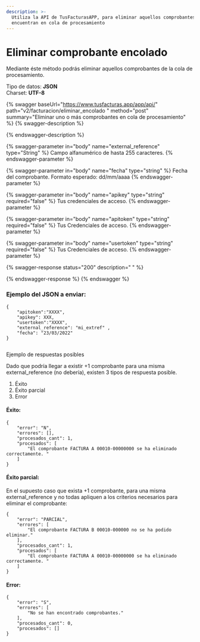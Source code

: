 ```yaml
---
description: >-
  Utiliza la API de TusFacturasAPP, para eliminar aquellos comprobantes que se
  encuentran en cola de procesamiento
---
```


# Eliminar comprobante encolado

Mediante éste método podrás eliminar aquellos comprobantes de la cola de procesamiento.

Tipo de datos: **JSON**\
Charset: **UTF-8**

{% swagger baseUrl="https://www.tusfacturas.app/app/api/" path="v2/facturacion/eliminar_encolado " method="post" summary="Eliminar uno o más comprobantes en cola de procesamiento" %}
{% swagger-description %}

{% endswagger-description %}

{% swagger-parameter in="body" name="external_reference" type="String" %}
Campo alfanumérico de hasta 255 caracteres.
{% endswagger-parameter %}

{% swagger-parameter in="body" name="fecha" type="string" %}
Fecha del comprobante. Formato esperado: dd/mm/aaaa
{% endswagger-parameter %}

{% swagger-parameter in="body" name="apikey" type="string" required="false" %}
Tus credenciales de acceso.
{% endswagger-parameter %}

{% swagger-parameter in="body" name="apitoken" type="string" required="false" %}
Tus Credenciales de acceso.
{% endswagger-parameter %}

{% swagger-parameter in="body" name="usertoken" type="string" required="false" %}
Tus Credenciales de acceso.
{% endswagger-parameter %}

{% swagger-response status="200" description=" " %}

{% endswagger-response %}
{% endswagger %}

### Ejemplo del JSON a enviar:

```
{
    "apitoken":"XXXX",
    "apikey": XXX,
    "usertoken":"XXXX",
	"external_reference": "mi_extref" ,
	"fecha": "23/03/2022" 	 
}
 
```

Ejemplo de respuestas posibles

Dado que podría llegar a existir +1 comprobante para una misma external\_reference (no debería), existen 3  tipos de respuesta posible.

1. Éxito
2. Éxito parcial
3. Error&#x20;

#### Éxito:

```
{
	"error": "N",
	"errores": [],
	"procesados_cant": 1,
	"procesados": [
		"El comprobante FACTURA A 00010-00000000 se ha eliminado correctamente. "
	]
}
```

#### Éxito parcial:

En el supuesto caso que exista +1 comprobante, para una misma external\_reference y no todas apliquen a los criterios necesarios para eliminar el comprobante:

```
{
	"error": "PARCIAL",
	"errores": [
		"El comprobante FACTURA B 00010-000000 no se ha podido eliminar."
	],
	"procesados_cant": 1,
	"procesados": [
		"El comprobante FACTURA A 00010-00000000 se ha eliminado correctamente. "
	]
}
```

#### Error:&#x20;

```
{
	"error": "S",
	"errores": [
		"No se han encontrado comprobantes."
	],
	"procesados_cant": 0,
	"procesados": []
}
```
